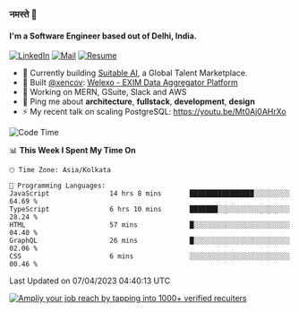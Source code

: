 ### नमस्ते 🙏

#### I'm a Software Engineer based out of Delhi, India.

[![LinkedIn](https://img.shields.io/badge/linkedin-%230077B5.svg)](https://linkedin.com/in/sambhav2612)
[![Mail](https://img.shields.io/badge/gmail-D14836)](mailto:sambhavjain2612@gmail.com)
[![Resume](https://img.shields.io/badge/resume-%23#FFFF00.svg)](https://mega.nz/file/IjA3yaoB#BFfQg1-aKva0piAd_wWs8Hf5dlnYRQ2ZkwtYwNMzBhA)

- 🏢 Currently building [Suitable AI](https://suitable.ai), a Global Talent Marketplace.
- 💅 Built [@xencov](https://github.com/xencov): [Welexo - EXIM Data Aggregator Platform](https://welexo.com)
- 🌱 Working on MERN, GSuite, Slack and AWS
- 💬 Ping me about **architecture**, **fullstack**, **development**, **design**
- ⚡️ My recent talk on scaling PostgreSQL: https://youtu.be/Mt0Aj0AHrXo

<!--START_SECTION:waka-->
![Code Time](http://img.shields.io/badge/Code%20Time-3%2C323%20hrs%2019%20mins-blue)

📊 **This Week I Spent My Time On** 

```text
🕑︎ Time Zone: Asia/Kolkata

💬 Programming Languages: 
JavaScript               14 hrs 8 mins       ████████████████░░░░░░░░░   64.69 % 
TypeScript               6 hrs 10 mins       ███████░░░░░░░░░░░░░░░░░░   28.24 % 
HTML                     57 mins             █░░░░░░░░░░░░░░░░░░░░░░░░   04.40 % 
GraphQL                  26 mins             █░░░░░░░░░░░░░░░░░░░░░░░░   02.06 % 
CSS                      6 mins              ░░░░░░░░░░░░░░░░░░░░░░░░░   00.46 % 
```


 Last Updated on 07/04/2023 04:40:13 UTC
<!--END_SECTION:waka-->

[![Ampliy your job reach by tapping into 1000+ verified recuiters](https://user-images.githubusercontent.com/19583619/212717528-45b497fd-e886-4452-90fe-93829667bd63.png)](https://app.suitable.ai/login)

